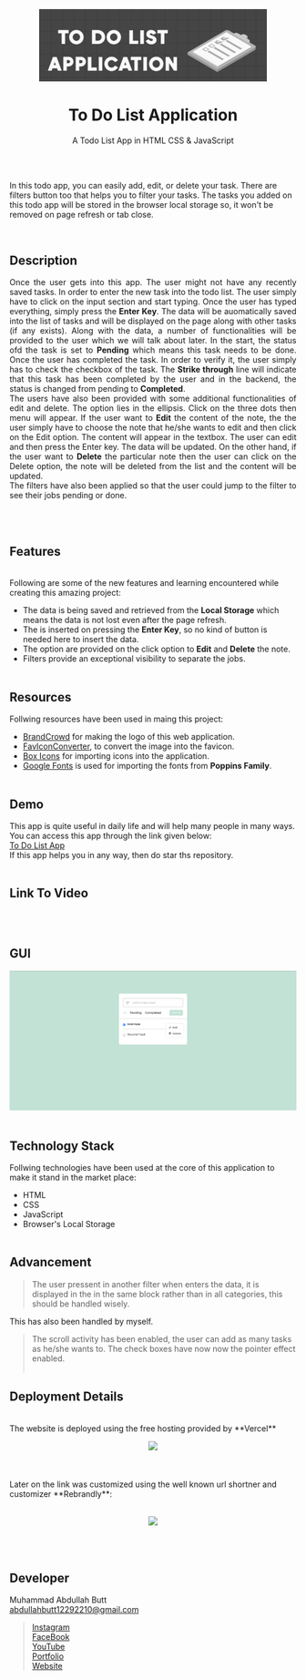<p align = "center">
  <img src = "logo.png" width = "400">
</p>

<h1 align = "center"> To Do List Application </h1>
<p align = "center">
   A Todo List App in HTML CSS & JavaScript 
</p>
<br><br>

 In this todo app, you can easily add, edit, or delete your task. There are filters button too that helps you to filter your tasks. The tasks you added on this todo app will be stored in the browser local storage so, it won't be removed on page refresh or tab close.

<br>

## Description
<p align = "justify">
Once the user gets into this app. The user might not have any recently saved tasks. In order to enter the new task into the todo list. The user simply have to click on the input section and start typing. Once the user has typed everything, simply press the <strong>Enter Key</strong>. The data will be auomatically saved into the list of tasks and will be displayed on the page along with other tasks (if any exists). Along with the data, a number of functionalities will be provided to the user which we will talk about later. In the start, the status ofd the task is set to <strong>Pending</strong> which means this task needs to be done. Once the user has completed the task. In order to verify it, the user simply has to check the checkbox of the task. The <strong>Strike through</strong> line will indicate that this task has been completed by the user and in the backend, the status is changed from pending to <strong>Completed</strong>. <br>
The users have also been provided with some additional functionalities of edit and delete. The option lies in the ellipsis. Click on the three dots then menu will appear. If the user want to <strong>Edit</strong> the content of the note, the the user simply have to choose the note that he/she wants to edit and then click on the Edit option. The content will appear in the textbox. The user can edit and then press the Enter key. The data will be updated. On the other hand, if the user want to <strong>Delete</strong> the particular note then the user can click on the Delete option, the note will be deleted from the list and the content will be updated.<br>
The filters have also been applied so that the user could jump to the filter to see their jobs pending or done.
</p>
<br><br>

## Features
<br>
Following are some of the new features and learning encountered while creating this amazing project:

- The data is being saved and retrieved from the **Local Storage** which means the data is not lost even after the page refresh.
- The is inserted on pressing the **Enter Key**, so no kind of button is needed here to insert the data.
- The option are provided on the click option to **Edit** and **Delete** the note.
- Filters provide an exceptional visibility to separate the jobs.
<br><br>

## Resources
Follwing resources have been used in maing this project:
<br>
- [BrandCrowd](https://www.brandcrowd.com/) for making the logo of this web application.
- [FavIconConverter](https://favicon.io/favicon-converter/), to convert the image into the favicon.
- [Box Icons](https://boxicons.com/) for importing icons into the application.
- [Google Fonts](https://fonts.google.com/) is used for importing the fonts from **Poppins Family**.
<br><br>

## Demo

This app is quite useful in daily life and will help many people in many ways. You can access this app through the link given below:
<br>
[To Do List App](https://rebrand.ly/ToDoList_MABCORP)
<br>
If this app helps you in any way, then do star ths repository.
<br><br>

## Link To Video
<br><br>

## GUI
![Demo](demo.png)
<br><br>

## Technology Stack

Follwing technologies have been used at the core of this application to make it stand in the market place:
<br>
- HTML
- CSS
- JavaScript
- Browser's Local Storage
<br><br>

## Advancement
> The user pressent in another filter when enters the data, it is displayed in the in the same block rather than in all categories, this should be handled wisely.

This has also been handled by myself. 

> The scroll activity has been enabled, the user can add as many tasks as he/she wants to.
> The check boxes have now now the pointer effect enabled. 
<br><br>

## Deployment Details
<br>
The website is deployed using the free hosting provided by **Vercel**
<p align = "center">
  <img src = "https://branditechture.agency/brand-logos/wp-content/uploads/wpdm-cache/Vercel-900x0.png" width = "300">
</p>
<br><br>
Later on the link was customized using the well known url shortner and customizer **Rebrandly**:<br><br>
<p align = "center">
  <img src = "https://www.rebrandly.com/images/URL-Shortener.fileextension.svg" width = "300">
</p>

<br><br>

## Developer
Muhammad Abdullah Butt <br>
abdullahbutt12292210@gmail.com <br>
> [Instagram](https://www.instagram.com/abdullah.butt.22/)<br>
> [FaceBook](https://www.facebook.com/profile.php?id=100076291614529)<br>
> [YouTube](https://www.youtube.com/channel/UCnuOFQyMywg-KuoN-lmav1Q)<br>
> [Portfolio](https://rebrand.ly/muhammadabdullahPortfolio)<br>
> [Website](#)
